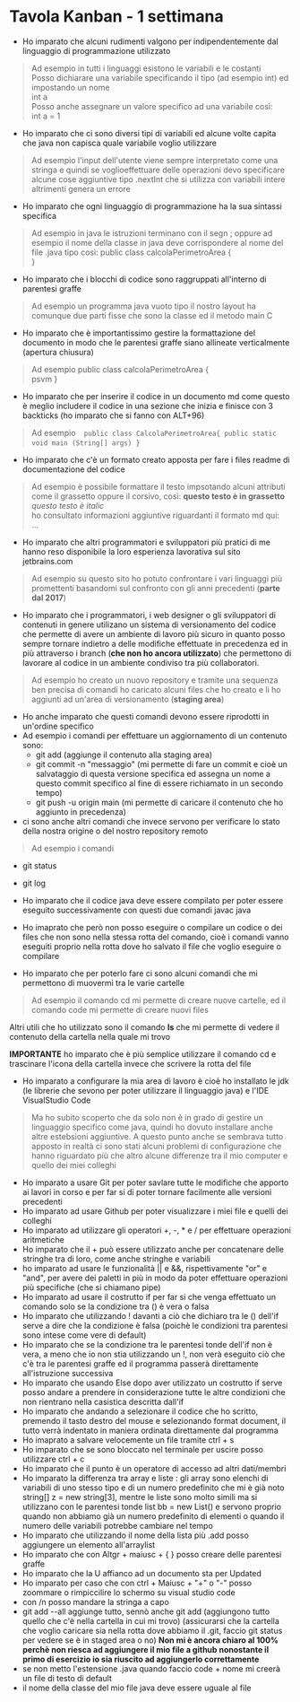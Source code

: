 # Tavola Kanban - 1 settimana

- Ho imparato che alcuni rudimenti valgono per indipendentemente dal linguaggio di programmazione utilizzato 
> Ad esempio in tutti i linguaggi esistono le variabili e le costanti  
Posso dichiarare una variabile specificando il tipo (ad esempio int) ed impostando un nome  
int a  
Posso anche assegnare un valore specifico ad una variabile così:  
int a = 1
- Ho imparato che ci sono diversi tipi di variabili ed alcune volte capita che java non capisca quale variabile voglio utilizzare  
> Ad esempio l'input dell'utente viene sempre interpretato come una stringa e quindi se voglioeffettuare delle operazioni devo specificare alcune cose aggiuntive tipo
.nextInt che si utilizza con variabili intere altrimenti genera un errore  
- Ho imparato che ogni linguaggio di programmazione ha la sua sintassi specifica  
> Ad esempio in java le istruzioni terminano con il segn ; oppure ad esempio il nome della classe in java deve corrispondere al nome del file .java tipo così:
public class calcolaPerimetroArea {  
}

- Ho imparato che i blocchi di codice sono raggruppati all'interno di parentesi graffe
> Ad esempio un programma java vuoto tipo il nostro layout ha comunque due parti fisse che sono la classe ed il metodo main 
C
- Ho imparato che è importantissimo gestire la formattazione del documento in modo che le parentesi graffe siano allineate verticalmente (apertura chiusura)
> Ad esempio 
public class calcolaPerimetroArea {  
    psvm
}

- Ho imparato che per inserire il codice in un documento md come questo è meglio includere il codice in una sezione che inizia e finisce con 3 backticks (ho imparato che si fanno con ALT+96)
> Ad esempio
 ` ` `
 public class CalcolaPerimetroArea{
    public static void main (String[] args)
 }
 ` ` `
 - Ho imparato che c'è un formato creato apposta per fare i files readme di documentazione del codice
 > Ad esempio è possibile formattare il testo impsotando alcuni attributi come il grassetto oppure il corsivo, così:
 **questo testo è in grassetto**
 _questo testo è italic_  
 ho consultato informazioni aggiuntive riguardanti il formato md qui:  
 ...  
 - Ho imparato che altri programmatori e sviluppatori più pratici di me hanno reso disponibile la loro esperienza lavorativa sul sito jetbrains.com  
 > Ad esempio su questo sito ho potuto confrontare i vari linguaggi più promettenti basandomi sul confronto con gli anni precedenti (**parte dal 2017**)
 - Ho imparato che i programmatori, i web designer o gli sviluppatori di contenuti in genere utilizano un sistema di versionamento del codice che permette di avere un
 ambiente di lavoro più sicuro in quanto posso sempre tornare indietro a delle modifiche effettuate in precedenza ed in più attraverso i branch (**che non ho ancora utilizzato**)
 che permettono di lavorare al codice in un ambiente condiviso tra più collaboratori.  
 > Ad esempio ho creato un nuovo repository e tramite una sequenza ben precisa di comandi ho caricato alcuni files che ho creato e li ho aggiunti ad un'area di versionamento
 (**staging area**)
 - Ho anche imparato che questi comandi devono essere riprodotti in un'ordine specifico 
 - Ad esempio i comandi per effettuare un aggiornamento di un contenuto sono:  
    - git add <nomefile>(aggiunge il contenuto alla staging area)
    - git commit -n "messaggio" (mi permette di fare un commit e cioè un salvataggio di questa versione specifica ed assegna un nome a questo commit specifico al fine di essere
    richiamato in un secondo tempo)
    - git push -u origin main (mi permette di caricare il contenuto che ho aggiunto in precedenza)  
- ci sono anche altri comandi che invece servono per verificare lo stato della nostra origine o del nostro repository remoto  
> Ad esempio i comandi
- git status 
- git log  

- Ho imparato che il codice java deve essere compilato per poter essere eseguito successivamente con questi due comandi
javac <nome files ed estensione>
java <nome file>  
- Ho imaprato che però non posso eseguire o compilare un codice o dei files che non sono nella stessa rotta del comando, cioè i comandi vanno eseguiti proprio nella rotta dove ho 
salvato il file che voglio eseguire o compilare
- Ho imparato che per poterlo fare ci sono alcuni comandi che mi permettono di muovermi tra le varie cartelle
> Ad esempio il comando cd <nome cartella> mi permette di creare nuove cartelle, ed il comando  code <nome cartella> mi permette di creare nuovi files 

Altri utili che ho utilizzato sono il comando **ls** che mi permette di vedere il contenuto della cartella nella quale mi trovo 

**IMPORTANTE** ho imparato che è più semplice utilizzare il comando cd e trascinare l'icona della cartella invece che scrivere la rotta del file 

- Ho imparato a configurare la mia area di lavoro è cioè ho installato le jdk (le librerie che sevono per poter utilizzare il linguaggio java) e l'IDE VisualStudio Code
> Ma ho subito scoperto che da solo non è in grado di gestire un linguaggio specifico come java, quindi ho dovuto installare anche altre estebsioni aggiuntive. A questo punto
anche se sembrava tutto apposto in realtà ci sono stati alcuni problemi di configurazione che hanno riguardato più che altro alcune differenze tra il mio computer e quello dei
miei colleghi
- Ho imparato a usare Git per poter savlare tutte le modifiche che apporto ai lavori in corso e per far si di poter tornare facilmente alle versioni precedenti 
- Ho imparato ad usare Github per poter visualizzare i miei file e quelli dei colleghi
- Ho imparato ad utilizzare gli operatori +, -, * e / per effettuare operazioni aritmetiche
- Ho imparato che il + può essere utilizzato anche per concatenare delle stringhe tra di loro, come anche stringhe e variabili 
- ho imparato ad usare le funzionalità || e &&, rispettivamente "or" e "and", per avere dei paletti in più in modo da poter effettuare operazioni più specifiche (che si chiamano pipe)
- Ho imparato ad usare il costrutto if per far si che venga effettuato un comando solo se la condizione tra () è vera o falsa
- Ho imparato che utilizzando ! davanti a ciò che dichiaro tra le () dell'if serve a dire che la condizione è falsa (poichè le condizioni tra parentesi sono intese come vere di default)
- Ho imparato che se la condizione tra le parentesi tonde dell'if non è vera, a meno che io non stia utilizzando un !, non verà eseguito ciò che c'è tra le parentesi graffe ed il programma passerà direttamente all'istruzione successiva
- Ho imparato che usando Else dopo aver utilizzato un costrutto if serve posso andare a prendere in considerazione tutte le altre condizioni che non rientrano nella casistica descritta dall'if
- Ho imparato che andando a selezionare il codice che ho scritto, premendo il tasto destro del mouse e selezionando format document, il tutto verrà indentato in maniera ordinata direttamente dal programma
- Ho imaprato a salvare velocemente un file tramite ctrl + s 
- Ho imparato che se sono bloccato nel terminale per uscire posso utilizzare ctrl + c
- Ho imparato che il punto è un operatore di accesso ad altri dati/membri
- Ho imparato la differenza tra array e liste : gli array sono elenchi di variabili di uno stesso tipo e di un numero predefinito che mi è già noto  string[] z = new string[3], mentre le liste sono molto simili ma si utilizzano con le parentesi tonde   list bb = new List()   e servono proprio quando non abbiamo già un numero predefinito di elementi o quando il numero delle variabili potrebbe cambiare nel tempo 
- Ho imparato che utilizzando il nome della lista più .add posso aggiungere un elemento all'arraylist
- Ho imparato che con Altgr + maiusc + { } posso creare delle parentesi graffe 
- Ho imparato che la U affianco ad un documento sta per Updated 
- Ho imparato per caso che con ctrl + Maiusc + "+" o "-" posso zoommare o rimpiccilire lo schermo su visual studio code
- con /n posso mandare la stringa a capo 
- git add --all aggiunge tutto, sennò anche git add (aggiungono tutto quello che c'è nella cartella in cui mi trovo)
(assicurarsi che la cartella che voglio caricare sia nella rotta dove abbiamo il .git, faccio git status per vedere se è in staged area o no)
**Non mi è ancora chiaro al 100% perchè non riesca ad aggiungere il mio file a github nonostante il primo di esercizio io sia riuscito ad aggiungerlo correttamente**
- se non metto l'estensione .java quando faccio code + nome mi creerà un file di testo di default 
- il nome della classe del mio file java deve essere uguale al file 


